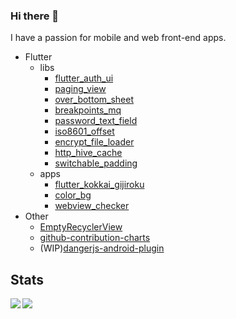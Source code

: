 ### Hi there 👋

I have a passion for mobile  and web front-end apps.

- Flutter
  - libs
    - [flutter_auth_ui](https://github.com/koji-1009/flutter_auth_ui)
    - [paging_view](https://github.com/koji-1009/paging_view)
    - [over_bottom_sheet](https://github.com/koji-1009/over_bottom_sheet)
    - [breakpoints_mq](https://github.com/koji-1009/breakpoints_mq)
    - [password_text_field](https://github.com/koji-1009/password_text_field)
    - [iso8601_offset](https://github.com/koji-1009/iso8601_offset)
    - [encrypt_file_loader](https://github.com/koji-1009/encrypt_file_loader)
    - [http_hive_cache](https://github.com/koji-1009/http_hive_cache)
    - [switchable_padding](https://github.com/koji-1009/switchable_padding)
  - apps
    - [flutter_kokkai_gijiroku](https://github.com/koji-1009/flutter_kokkai_gijiroku)
    - [color_bg](https://github.com/koji-1009/color_bg)
    - [webview_checker](https://github.com/koji-1009/webview_checker)
- Other
  - [EmptyRecyclerView](https://github.com/koji-1009/EmptyRecyclerView)
  - [github-contribution-charts](https://github.com/koji-1009/github-contribution-charts)
  - (WIP)[dangerjs-android-plugin](https://github.com/koji-1009/dangerjs-android-plugin)

## Stats

<a href="https://github.com/anuraghazra/github-readme-stats">
  <img align="left" src="https://github-readme-stats.vercel.app/api?username=koji-1009&count_private=true&show_icons=true" />
</a>
<a href="https://github.com/anuraghazra/github-readme-stats">
  <img align="left" src="https://github-readme-stats.vercel.app/api/top-langs/?username=koji-1009" />
</a>
